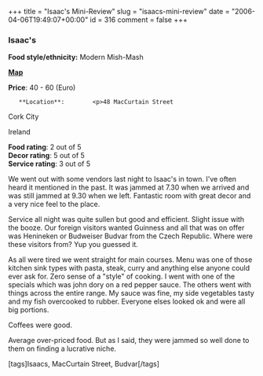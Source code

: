 +++
title = "Isaac's Mini-Review"
slug = "isaacs-mini-review"
date = "2006-04-06T19:49:07+00:00"
id = 316
comment = false
+++

  <div class='hreview'>         

### Isaac's

**Food style/ethnicity:** Modern Mish-Mash

**[Map](http://local.live.com/?v=2&sp=aN.51.901569_-8.467777_Isaac%27s%20Restaurant_48%20MacCurtain%20Street)**

**Price**: 40 - 60        (Euro)

       **Location**:        <p>48 MacCurtain Street

Cork City                

Ireland
      </p>        <div>**Food rating**: <span class="rating">2</span> out of 5<div class="sb-fullstar"> </div><div class="sb-fullstar"> </div><div class="sb-emptystar"> </div><div class="sb-emptystar"> </div><div class="sb-emptystar"> </div></div>   <div>**Decor rating**: <span class="rating">5</span> out of 5<div class="sb-fullstar"> </div><div class="sb-fullstar"> </div><div class="sb-fullstar"> </div><div class="sb-fullstar"> </div><div class="sb-fullstar"> </div></div>   <div>**Service rating**: <span class="rating">3</span> out of 5<div class="sb-fullstar"> </div><div class="sb-fullstar"> </div><div class="sb-fullstar"> </div><div class="sb-emptystar"> </div><div class="sb-emptystar"> </div></div>   <div class='description'>

We went out with some vendors last night to Isaac's in town. I've often heard it mentioned in the past. It was jammed at 7.30 when we arrived and was still jammed at 9.30 when we left. Fantastic room with great decor and a very nice feel to the place.

Service all night was quite sullen but good and efficient. Slight issue with the booze. Our foreign visitors wanted Guinness and all that was on offer was Henineken or Budweiser Budvar from the Czech Republic. Where were these visitors from? Yup you guessed it.

As all were tired we went straight for main courses. Menu was one of those kitchen sink types with pasta, steak, curry and anything else anyone could ever ask for. Zero sense of a "style" of cooking. I went with one of the specials which was john dory on a red pepper sauce. The others went with things across the entire range. My sauce was fine, my side vegetables tasty and my fish overcooked to rubber. Everyone elses looked ok and were all big portions.

Coffees were good.

Average over-priced food. But as I said, they were jammed so well done to them on finding a lucrative niche.

[tags]Isaacs, MacCurtain Street, Budvar[/tags]
</div>      </div>
<script type="application/x-subnode; charset=utf-8">
       <!-- the following is structured blog data for machine readers. -->
       <subnode xmlns:data-view="http://www.w3.org/2003/g/data-view#" data-view:transformation="http://structuredblogging.org/subnode-to-rdf-interpreter.xsl" xmlns="http://www.structuredblogging.org/xmlns#subnode">
            <xml-structured-blog-entry xmlns="http://www.structuredblogging.org/xmlns">
              <generator id="wpsb-1" type="x-wpsb-post" version="1"/><review type="review/restaurant"><subject name="Isaac's" ethnicity="Modern Mish-Mash" map="http://local.live.com/?v=2andsp=aN.51.901569_-8.467777_Isaac%27s%20Restaurant_48%20MacCurtain%20Street"><price min="40" max="60" currency="Euro"/><location address="48 MacCurtain Street" city="Cork City" country="Ireland"/></subject><foodrating max="5" min="0">2</foodrating><decorrating max="5" min="0">5</decorrating><servicerating max="5" min="0">3</servicerating><description>We went out with some vendors last night to Isaac's in town. I've often heard it mentioned in the past. It was jammed at 7.30 when we arrived and was still jammed at 9.30 when we left. Fantastic room with great decor and a very nice feel to the place.

Service all night was quite sullen but good and efficient. Slight issue with the booze. Our foreign visitors wanted Guinness and all that was on offer was Henineken or Budweiser Budvar from the Czech Republic. Where were these visitors from? Yup you guessed it.

As all were tired we went straight for main courses. Menu was one of those kitchen sink types with pasta, steak, curry and anything else anyone could ever ask for. Zero sense of a  style  of cooking. I went with one of the specials which was john dory on a red pepper sauce. The others went with things across the entire range. My sauce was fine, my side vegetables tasty and my fish overcooked to rubber. Everyone elses looked ok and were all big portions.

Coffees were good.

Average over-priced food. But as I said, they were jammed so well done to them on finding a lucrative niche.

[tags]Isaacs, MacCurtain Street, Budvar[/tags]</description></review>
            </xml-structured-blog-entry>
       </subnode>
       </script>
